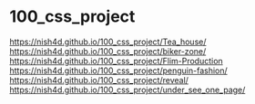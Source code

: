 # 100_css_project
https://nish4d.github.io/100_css_project/Tea_house/  <br/>
https://nish4d.github.io/100_css_project/biker-zone/  <br/>
https://nish4d.github.io/100_css_project/Flim-Production  <br/>
https://nish4d.github.io/100_css_project/penguin-fashion/  <br/>
https://nish4d.github.io/100_css_project/reveal/  <br/>
https://nish4d.github.io/100_css_project/under_see_one_page/  <br/>
